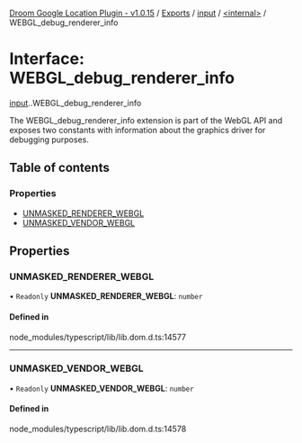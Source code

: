 [Droom Google Location Plugin - v1.0.15](../README.md) / [Exports](../modules.md) / [input](../modules/input.md) / [<internal\>](../modules/input._internal_.md) / WEBGL\_debug\_renderer\_info

# Interface: WEBGL\_debug\_renderer\_info

[input](../modules/input.md).[<internal>](../modules/input._internal_.md).WEBGL_debug_renderer_info

The WEBGL_debug_renderer_info extension is part of the WebGL API and exposes two constants with information about the graphics driver for debugging purposes.

## Table of contents

### Properties

- [UNMASKED\_RENDERER\_WEBGL](input._internal_.WEBGL_debug_renderer_info.md#unmasked_renderer_webgl)
- [UNMASKED\_VENDOR\_WEBGL](input._internal_.WEBGL_debug_renderer_info.md#unmasked_vendor_webgl)

## Properties

### UNMASKED\_RENDERER\_WEBGL

• `Readonly` **UNMASKED\_RENDERER\_WEBGL**: `number`

#### Defined in

node_modules/typescript/lib/lib.dom.d.ts:14577

___

### UNMASKED\_VENDOR\_WEBGL

• `Readonly` **UNMASKED\_VENDOR\_WEBGL**: `number`

#### Defined in

node_modules/typescript/lib/lib.dom.d.ts:14578
